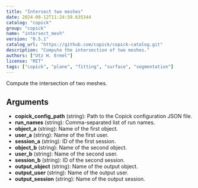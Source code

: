 ```yaml
---
title: "Intersect two meshes"
date: 2024-08-12T11:24:59.635344
catalog: "copick"
group: "copick"
name: "intersect_mesh"
version: "0.5.1"
catalog_url: "https://github.com/copick/copick-catalog.git"
description: "Compute the intersection of two meshes."
authors: ["Utz H. Ermel"]
license: "MIT"
tags: ["copick", "plane", "fitting", "surface", "segmentation"]
---
```


Compute the intersection of two meshes.

## Arguments

- **copick_config_path** (string): Path to the Copick configuration JSON file.
- **run_names** (string): Comma-separated list of run names.
- **object_a** (string): Name of the first object.
- **user_a** (string): Name of the first user.
- **session_a** (string): ID of the first session.
- **object_b** (string): Name of the second object.
- **user_b** (string): Name of the second user.
- **session_b** (string): ID of the second session.
- **output_object** (string): Name of the output object.
- **output_user** (string): Name of the output user.
- **output_session** (string): Name of the output session.

